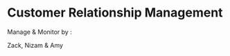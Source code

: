 Customer Relationship Management
================================

Manage & Monitor by :

Zack, Nizam & Amy
